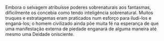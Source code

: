 ﻿Embora o selvagem atribuísse poderes sobrenaturais aos fantasmas, dificilmente os concebia como tendo inteligência sobrenatural. Muitos truques e estratagemas eram praticados num esforço para iludi-los e enganá-los; o homem civilizado ainda põe muita fé na esperança de que uma manifestação externa de piedade enganará de alguma maneira até mesmo uma Deidade onisciente.